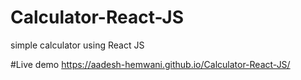 # Calculator-React-JS
simple calculator using React JS

#Live demo
https://aadesh-hemwani.github.io/Calculator-React-JS/
